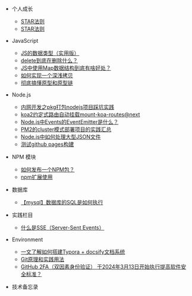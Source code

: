 
* 个人成长
  * [STAR法则](docs/personal)
  * [STAR法则](docs/)


* JavaScript
  * [JS的数据类型（实用版）](docs/javascript/JS的数据类型（实用版）.md)
  * [delete到底在删除什么？](docs/javascript/delete到底在删除什么？.md)
  * [JS中使用Map数据结构到底有啥好处？](docs/javascript/JS中使用Map数据结构到底有啥好处？.md)
  * [如何实现一个深浅拷贝](docs/javascript/如何实现一个深浅拷贝.md)
  * [彻底搞懂原型和原型链](docs/javascript/彻底搞懂原型和原型链.md)

* Node.js
  * [内网开发之pkg打包nodejs项目踩坑实践](docs/nodejs/内网开发之pkg打包nodejs项目踩坑实践.md)
  * [koa2约定式路由自动挂载mount-koa-routes@next](docs/nodejs/koa2约定式路由自动挂载mount-koa-routes@next.md)
  * [Node.js中Events的EventEmitter是什么？](docs/nodejs/Node.js中Events的EventEmitter是什么？.md)
  * [PM2的cluster模式部署项目的实践汇总](docs/nodejs/PM2的cluster模式部署项目的实践汇总.md)
  * [Node.js中如何处理大型JSON文件](docs/nodejs/Node.js中如何处理大型JSON对象？.md)
  * [测试github pages构建](docs/nodejs/test.md)
* NPM 模块
  * [如何发布一个NPM包？](docs/npm/如何发布一个NPM包？.md)
  * [npm扩展使用](docs/npm/npm扩展使用.md)
* 数据库
  * [【mysql】数据库的SQL是如何执行](docs/mysql/数据库的SQL是如何执行？.md)

* 实践栏目
  * [什么是SSE（Server-Sent Events）](docs/net/SSE(Server-Sent%20Events)服务端推送技术.md)

* Environment
  * [一文了解如何搭建Typora + docsify文档系统](docs/environment/一文了解如何搭建Typora%20+%20docsify文档系统.md)
  * [Git原理和实践用法](docs/environment/Git原理和实践用法.md)
  * [GitHub 2FA（双因素身份验证） 于2024年3月13日开始执行提高软件安全标准？](docs/environment/GitHub%202FA（双因素身份验证）%20于2024年3月13日开始执行提高软件安全标准？.md)

* 技术备忘录
